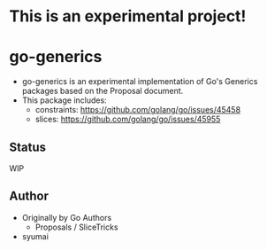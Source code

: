 # This is an experimental project!

# go-generics

* go-generics is an experimental implementation of Go's Generics packages based on the Proposal document.
* This package includes:
  - constraints: https://github.com/golang/go/issues/45458
  - slices: https://github.com/golang/go/issues/45955

## Status

WIP

## Author

* Originally by Go Authors
  - Proposals / SliceTricks
* syumai

